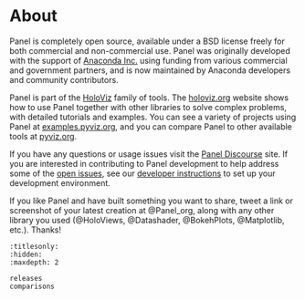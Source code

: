 # About

Panel is completely open source, available under a BSD license freely for both commercial and non-commercial use. Panel was originally developed with the support of [Anaconda Inc.](https://anaconda.com) using funding from various commercial and government partners, and is now maintained by Anaconda developers and community contributors.

Panel is part of the [HoloViz](https://holoviz.org) family of tools. The [holoviz.org](https://holoviz.org) website shows how to use Panel together with other libraries to solve complex problems, with detailed tutorials and examples. You can see a variety of projects using Panel at [examples.pyviz.org](https://examples.pyviz.org), and you can compare Panel to other available tools at [pyviz.org](https://pyviz.org).

If you have any questions or usage issues visit the [Panel Discourse](https://discourse.holoviz.org/c/panel/) site. If you are interested in contributing to Panel development to help address some of the [open issues](https://github.com/holoviz/panel/issues), see our [developer instructions](https://pyviz-dev.github.io/panel/developer_guide/index.html) to set up your development environment.

If you like Panel and have built something you want to share, tweet a link or screenshot of your latest creation at @Panel_org, along with any other library you used (@HoloViews, @Datashader, @BokehPlots, @Matplotlib, etc.). Thanks!


```{toctree}
:titlesonly:
:hidden:
:maxdepth: 2

releases
comparisons
```
